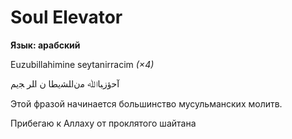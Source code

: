<div>

# Soul Elevator

**Язык: арабский**

</div>

<div>

Euzubillahimine seytanirracim *(×4)*

</div>

<div>

ﺁﺣﺅﺯﺒﺎﷲ ﻣﻥﺍﻠﺸﯾﻄﺎ ﻥ ﺍﻠﺮ ﺠﯾﻢ

Этой фразой начинается большинство мусульманских молитв.

</div>

<div>
</div>

<div>

Прибегаю к Аллаху от проклятого шайтана

</div>
